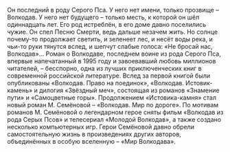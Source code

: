 <!--2025-10-19 11:51:03--><!--pdate:1995-->
Он последний в роду Серого Пса. У него нет имени, только прозвище – Волкодав. У него нет будущего – только месть, к которой он шёл одиннадцать лет. Его род истреблён, в его доме давно поселились чужие. Он спел Песню Смерти, ведь дальше незачем жить. Но солнце почему-то продолжает светить, и зеленеет лес, и несёт воды река, и чьи-то руки тянутся вслед, и шепчут слабые голоса: «Не бросай нас, Волкодав»…
Роман о Волкодаве, последнем воине из рода Серого Пса, впервые напечатанный в 1995 году и завоевавший любовь миллионов читателей, – бесспорно, одна из лучших приключенческих книг в современной российской литературе. Вслед за первой книгой были опубликованы «Волкодав. Право на поединок», «Волкодав. Истовик-камень» и дилогия «Звёздный меч», состоящая из романов «Знамение пути» и «Самоцветные горы». Продолжением «Истовика-камня» стал новый роман М. Семёновой – «Волкодав. Мир по дороге».
По мотивам романов М. Семёновой о легендарном герое сняты фильм «Волкодав из рода Серых Псов» и телесериал «Молодой Волкодав», а также создано несколько компьютерных игр. Герои Семёновой давно обрели самостоятельную жизнь в произведениях других авторов, объединённых в особую вселенную – «Мир Волкодава».